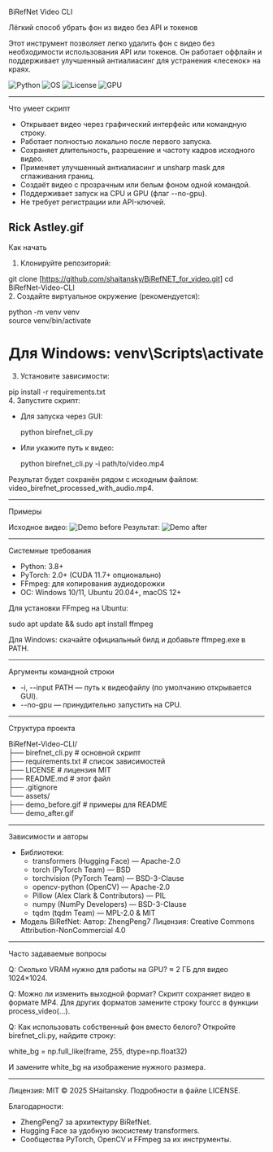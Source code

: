 BiRefNet Video CLI

Лёгкий способ убрать фон из видео без API и токенов

Этот инструмент позволяет легко удалить фон с видео без необходимости использования API или токенов. Он работает оффлайн и поддерживает улучшенный антиалиасинг для устранения «лесенок» на краях.

![Python](https://img.shields.io/badge/python-3.8+-blue.svg)
![OS](https://img.shields.io/badge/platform-Windows%7CLinux%7CmacOS-lightgrey.svg)
![License](https://img.shields.io/badge/license-MIT-green.svg)
![GPU](https://img.shields.io/badge/GPU-CUDA%20optional-blue.svg)

---

Что умеет скрипт

* Открывает видео через графический интерфейс или командную строку.
* Работает полностью локально после первого запуска.
* Сохраняет длительность, разрешение и частоту кадров исходного видео.
* Применяет улучшенный антиалиасинг и unsharp mask для сглаживания границ.
* Создаёт видео с прозрачным или белым фоном одной командой.
* Поддерживает запуск на CPU и GPU (флаг --no-gpu).
* Не требует регистрации или API-ключей.

Rick Astley.gif
---

Как начать

1. Клонируйте репозиторий:

git clone [https://github.com/shaitansky/BiRefNET_for_video.git]
cd BiRefNet-Video-CLI  
2. Создайте виртуальное окружение (рекомендуется):

python -m venv venv  
source venv/bin/activate  
# Для Windows: venv\Scripts\activate  
3. Установите зависимости:

pip install -r requirements.txt  
4. Запустите скрипт:
* Для запуска через GUI:

  python birefnet_cli.py  
* Или укажите путь к видео:

  python birefnet_cli.py -i path/to/video.mp4  

Результат будет сохранён рядом с исходным файлом: video_birefnet_processed_with_audio.mp4.

---

Примеры

Исходное видео:
![Demo before](https://user-images.githubusercontent.com/YOUR_ID/demo_before.gif)
Результат:
![Demo after](https://user-images.githubusercontent.com/YOUR_ID/demo_after.gif)

---

Системные требования

* Python: 3.8+
* PyTorch: 2.0+ (CUDA 11.7+ опционально)
* FFmpeg: для копирования аудиодорожки
* ОС: Windows 10/11, Ubuntu 20.04+, macOS 12+

Для установки FFmpeg на Ubuntu:

sudo apt update && sudo apt install ffmpeg  

Для Windows: скачайте официальный билд и добавьте ffmpeg.exe в PATH.

---

Аргументы командной строки

* -i, --input PATH — путь к видеофайлу (по умолчанию открывается GUI).
* --no-gpu — принудительно запустить на CPU.

---

Структура проекта

BiRefNet-Video-CLI/  
├── birefnet_cli.py       # основной скрипт  
├── requirements.txt      # список зависимостей  
├── LICENSE                # лицензия MIT  
├── README.md              # этот файл  
├── .gitignore  
└── assets/  
    ├── demo_before.gif     # примеры для README  
    └── demo_after.gif

---

Зависимости и авторы

* Библиотеки:
  * transformers (Hugging Face) — Apache-2.0
  * torch (PyTorch Team) — BSD
  * torchvision (PyTorch Team) — BSD-3-Clause
  * opencv-python (OpenCV) — Apache-2.0
  * Pillow (Alex Clark & Contributors) — PIL
  * numpy (NumPy Developers) — BSD-3-Clause
  * tqdm (tqdm Team) — MPL-2.0 & MIT
* Модель BiRefNet:
  Автор: ZhengPeng7
  Лицензия: Creative Commons Attribution-NonCommercial 4.0

---

Часто задаваемые вопросы

Q: Сколько VRAM нужно для работы на GPU?
≈ 2 ГБ для видео 1024×1024.

Q: Можно ли изменить выходной формат?
Скрипт сохраняет видео в формате MP4. Для других форматов замените строку fourcc в функции process_video(...).

Q: Как использовать собственный фон вместо белого?
Откройте birefnet_cli.py, найдите строку:

white_bg = np.full_like(frame, 255, dtype=np.float32)

И замените white_bg на изображение нужного размера.

---

Лицензия: MIT © 2025 SHaitansky. Подробности в файле LICENSE.

Благодарности:

* ZhengPeng7 за архитектуру BiRefNet.
* Hugging Face за удобную экосистему transformers.
* Сообщества PyTorch, OpenCV и FFmpeg за их инструменты.

